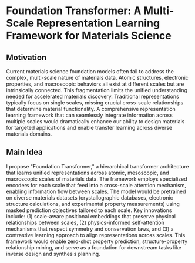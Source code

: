 # Foundation Transformer: A Multi-Scale Representation Learning Framework for Materials Science

## Motivation
Current materials science foundation models often fail to address the complex, multi-scale nature of materials data. Atomic structures, electronic properties, and macroscopic behaviors all exist at different scales but are intrinsically connected. This fragmentation limits the unified understanding needed for accelerated materials discovery. Traditional representations typically focus on single scales, missing crucial cross-scale relationships that determine material functionality. A comprehensive representation learning framework that can seamlessly integrate information across multiple scales would dramatically enhance our ability to design materials for targeted applications and enable transfer learning across diverse materials domains.

## Main Idea
I propose "Foundation Transformer," a hierarchical transformer architecture that learns unified representations across atomic, mesoscopic, and macroscopic scales of materials data. The framework employs specialized encoders for each scale that feed into a cross-scale attention mechanism, enabling information flow between scales. The model would be pretrained on diverse materials datasets (crystallographic databases, electronic structure calculations, and experimental property measurements) using masked prediction objectives tailored to each scale. Key innovations include: (1) scale-aware positional embeddings that preserve physical relationships between scales, (2) physics-informed self-attention mechanisms that respect symmetry and conservation laws, and (3) a contrastive learning approach to align representations across scales. This framework would enable zero-shot property prediction, structure-property relationship mining, and serve as a foundation for downstream tasks like inverse design and synthesis planning.